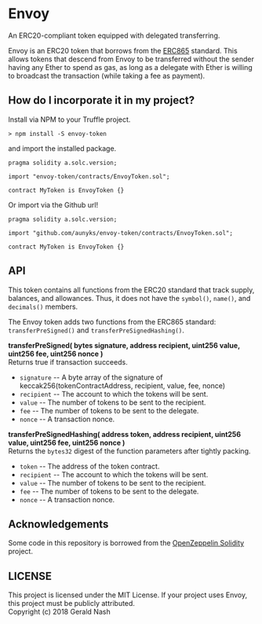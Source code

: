 # Envoy

An ERC20-compliant token equipped with delegated transferring.

Envoy is an ERC20 token that borrows from the [ERC865](https://github.com/ethereum/EIPs/issues/865) standard. This allows tokens that descend from Envoy to be transferred without the sender having any Ether to spend as gas, as long as a delegate with Ether is willing to broadcast the transaction (while taking a fee as payment).

## How do I incorporate it in my project?

Install via NPM to your Truffle project.

```
> npm install -S envoy-token
```

and import the installed package.

```
pragma solidity a.solc.version;

import "envoy-token/contracts/EnvoyToken.sol";

contract MyToken is EnvoyToken {}
```

Or import via the Github url!

```
pragma solidity a.solc.version;

import "github.com/aunyks/envoy-token/contracts/EnvoyToken.sol";

contract MyToken is EnvoyToken {}
```

## API

This token contains all functions from the ERC20 standard that track supply, balances, and allowances. Thus, it does not have the `symbol()`, `name()`, and `decimals()` members.

The Envoy token adds two functions from the ERC865 standard: `transferPreSigned()` and `transferPreSignedHashing()`.

**transferPreSigned(
  bytes signature,
  address recipient,
  uint256 value,
  uint256 fee,
  uint256 nonce
)**  
Returns true if transaction succeeds.

- `signature` -- A byte array of the signature of keccak256(tokenContractAddress, recipient, value, fee, nonce)
- `recipient` -- The account to which the tokens will be sent.
- `value` -- The number of tokens to be sent to the recipient.
- `fee` -- The number of tokens to be sent to the delegate.
- `nonce` -- A transaction nonce.

**transferPreSignedHashing(
  address token,
  address recipient,
  uint256 value,
  uint256 fee,
  uint256 nonce
)**  
Returns the `bytes32` digest of the function parameters after tightly packing.

- `token` -- The address of the token contract.
- `recipient` -- The account to which the tokens will be sent.
- `value` -- The number of tokens to be sent to the recipient.
- `fee` -- The number of tokens to be sent to the delegate.
- `nonce` -- A transaction nonce.

## Acknowledgements

Some code in this repository is borrowed from the [OpenZeppelin Solidity](https://github.com/OpenZeppelin/openzeppelin-solidity) project.

## LICENSE

This project is licensed under the MIT License. If your project uses Envoy, this project must be publicly attributed.  
Copyright (c) 2018 Gerald Nash
